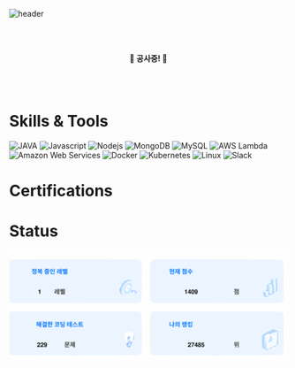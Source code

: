 ![header](https://capsule-render.vercel.app/api?type=soft&color=0:99d1ce,100:2aa889&height=170&fontAlignY=55&section=header&text=CHOO&fontSize=90&fontColor=0c1014&rotate=-8)

<br>
<br>

<p align="center">
  <strong>🔨 공사중! 🧱</strong>
</p>

<br>
<br>

# Skills & Tools

![JAVA](https://img.shields.io/badge/JAVA-007396?style=flat&logo=Java&logoColor=white)
![Javascript](https://img.shields.io/badge/Javascript-F7DF1E?style=flat&logo=javascript&logoColor=white)
![Nodejs](https://img.shields.io/badge/Node.js-5FA04E?style=flat&logo=nodedotjs&logoColor=white)
![MongoDB](https://img.shields.io/badge/MongoDB-47A248?style=flat&logo=mongodb&logoColor=white)
![MySQL](https://img.shields.io/badge/MySQL-4479A1?style=flat&logo=mysql&logoColor=white)
![AWS Lambda](https://img.shields.io/badge/AWS%20Lambda-FF9900?style=flat&logo=awslambda&logoColor=white)
![Amazon Web Services](https://img.shields.io/badge/Amazon%20Web%20Services-232F3E?style=flat&logo=amazonwebservices&logoColor=white)
![Docker](https://img.shields.io/badge/Docker-2496ED?style=flat&logo=docker&logoColor=white)
![Kubernetes](https://img.shields.io/badge/Kubernetes-326CE5?style=flat&logo=kubernetes&logoColor=white)
![Linux](https://img.shields.io/badge/Linux-FCC624?style=flat&logo=linux&logoColor=white)
![Slack](https://img.shields.io/badge/Slack-4A154B?style=flat&logo=slack&logoColor=white)

# Certifications

# Status

![Programmers Badge](https://raw.githubusercontent.com/CHOO-O/Programmers_Badge_Generator/main/result/result.svg)
